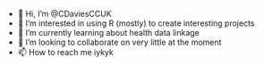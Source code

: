 - 👋 Hi, I’m @CDaviesCCUK
- 👀 I’m interested in using R (mostly) to create interesting projects
- 🌱 I’m currently learning about health data linkage
- 💞️ I’m looking to collaborate on very little at the moment
- 📫 How to reach me iykyk

<!---
CDaviesCCUK/CDaviesCCUK is a ✨ special ✨ repository because its `README.md` (this file) appears on your GitHub profile.
You can click the Preview link to take a look at your changes.
--->
